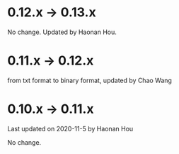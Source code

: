 <!--

    Licensed to the Apache Software Foundation (ASF) under one
    or more contributor license agreements.  See the NOTICE file
    distributed with this work for additional information
    regarding copyright ownership.  The ASF licenses this file
    to you under the Apache License, Version 2.0 (the
    "License"); you may not use this file except in compliance
    with the License.  You may obtain a copy of the License at
    
        http://www.apache.org/licenses/LICENSE-2.0
    
    Unless required by applicable law or agreed to in writing,
    software distributed under the License is distributed on an
    "AS IS" BASIS, WITHOUT WARRANTIES OR CONDITIONS OF ANY
    KIND, either express or implied.  See the License for the
    specific language governing permissions and limitations
    under the License.

-->

# 0.12.x -> 0.13.x

No change. Updated by Haonan Hou.

# 0.11.x -> 0.12.x

from txt format to binary format, updated by Chao Wang

# 0.10.x -> 0.11.x

Last updated on 2020-11-5 by Haonan Hou

No change.